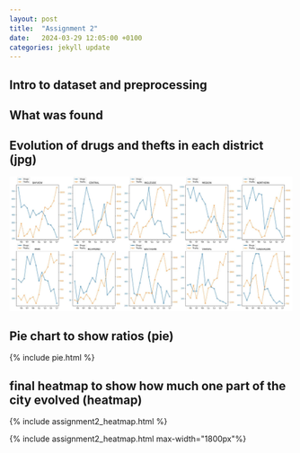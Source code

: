 ```yaml
---
layout: post
title:  "Assignment 2"
date:   2024-03-29 12:05:00 +0100
categories: jekyll update
---
```


<link rel="stylesheet" href="http://cdn.pydata.org/bokeh/release/bokeh-1.4.0.min.css" type="text/css" />
<script type="text/javascript" src="https://cdn.pydata.org/bokeh/release/bokeh-1.4.0.min.js"></script>
<script type="text/javascript">
    Bokeh.set_log_level("info");
</script>

## Intro to dataset and preprocessing

## What was found

## Evolution of drugs and thefts in each district (jpg)
![IMAGE ALT TEXT HERE](https://raw.githubusercontent.com/jonasmark97/SocialData/main/assignment2/drugs_and_thefts_in_pds.jpg)

## Pie chart to show ratios (pie)

{% include pie.html %}
<!-- similar : https://dmnfarrell.github.io/plotting/embed-bokeh-plots-jekyll -->



## final heatmap to show how much one part of the city evolved (heatmap)


{% include assignment2_heatmap.html %}

{% include assignment2_heatmap.html max-width="1800px"%}


<!-- {% include assignment2_heatmap.html %} -->
<!-- https://rsandstroem.github.io/GeoMapsFoliumDemo.html -->

